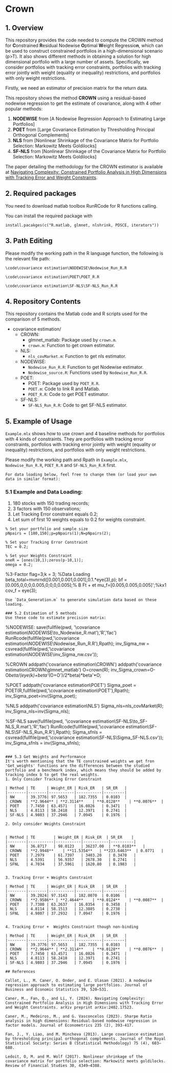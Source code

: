 Crown
================

## 1. Overview
This repository provides the code needed to compute the CROWN method for **C**onstrained **R**esidual Nodewise **O**ptimal **W**eight Regressio**n**, which can be used to construct constrained portfolios in a high-dimensional scenario (p>T). It also shows different methods in obtaining a solution for high dimensional portfolio with a large number of assets. Specifically, we consider portfolios with tracking error constraints, portfolios with tracking error jointly with weight (equality or inequality) restrictions, and portfolios with only weight restrictions. 

Firstly, we need an estimator of precision matrix for the return data.

This repository shows the method **CROWN** using a residual-based nodewise regression to get the estimate of covariance, along with 4 other popular methods:
1. **NODEWISE** from [A Nodewise Regression Approach to Estimating Large Portfolios]
2. **POET** from [Large Covariance Estimation by Thresholding Principal Orthogonal Complements]
3. **NLS**  from [Nonlinear Shrinkage of the Covariance Matrix for Portfolio Selection: Markowitz Meets Goldilocks]
4. **SF-NLS** from [Nonlinear Shrinkage of the Covariance Matrix for Portfolio Selection: Markowitz Meets Goldilocks]

The paper detailing the methodology for the CROWN estimator is available at [Navigating Complexity: Constrained Portfolio Analysis in High Dimensions with Tracking Error and Weight Constraints](https://arxiv.org/abs/2402.17523).


## 2. Required packages
You need to download matlab toolbox RunRCode for R functions calling.

You can install the required package with

```
install.pacakges(c("R.matlab, glmnet, nlshrink, PDSCE, iterators"))
```

## 3. Path Editing

Please modify the working path in the R language function, the following is the relevant file path:

```
\code\covariance estimation\NODEWISE\Nodewise_Run_R.R

\code\covariance estimation\POET\POET_R.R

\code\covariance estimation\SF-NLS\SF-NLS_Run_R.R
```

## 4. Repository Contents
This repository contains the Matlab code and R scripts used for the comparison of 5 methods. 

- covariance estimation/
   - CROWN: 
     - glmnet_matlab: Package used by `crown.m`.
     - `crown.m`: Function to get crown estimator.
   - NLS:
     - `nls_covMarket.m`: Function to get nls estimator.
   - NODEWISE: 
     - `Nodewise_Run_R.R`: Function to get Nodewise estimator.
     - `Nodewise_source.R`: Functions used by `Nodewise_Run_R.R`.
   - POET:
     - POET: Package used by `POET_R.R`.
     - `POET.m`: Code to link R and Matlab.
     - `POET_R.R`: Code to get POET estimator.
   - SF-NLS:
     - `SF-NLS_Run_R.R`: Code to get SF-NLS estimator.
## 5. Example of Usage
`Example.mlx` shows how to use crown and 4 baseline methods for portfolios with 4 kinds of constraints. They are portfolios with tracking error constraints, portfolios with tracking error jointly with weight (equality or inequality) restrictions, and portfolios with only weight restrictions. 

Please modify the working path and Rpath in `Example.mlx`, `Nodewise_Run_R.R`, `POET_R.R` and `SF-NLS_Run_R.R` first.
```
For data loading below, feel free to change them (or load your own data in similar format):
```
### 5.1 Example and Data Loading: 
1. 180 stocks with 150 trading records;
2. 3 factors with 150 observations;
3. Let Tracking Error constraint equals 0.2;
4. Let sum of first 10 weights equals to 0.2 for weights constraint.
        
```
% Set your portfolio and sample size
pNpairs = [180,150];p=pNpairs(1);N=pNpairs(2);

% Set your Tracking Error Constraint
TEC = 0.2;

% Set your Weights Constraint
oneR = [ones(10,1);zeros(p-10,1)];
omega = 0.2;
```

%3-Factor
flag=3;k = 3;
%Data Loading 
beta_total=mvnrnd([0.001,0.001,0.001],0.1.*eye(3),p);
bf = [0.005,0,0;0,0.005,0;0,0,0.005];% B Ft + et
mu_f=[0.005,0.005,0.005]';%kx1
cov_f = eye(3);
```
Use `Data_Generation.m` to generate simulation data based on these loading. 

### 5.2 Estimation of 5 methods
Use these code to estimate precision matrix:
```
%NODEWISE: 
  save(fullfile(pwd, '\covariance estimation\NODEWISE\to_Nodewise_R.mat'),'R','fac')
  RunRcode(fullfile(pwd,'\covariance estimation\NODEWISE\Nodewise_Run_R.R'),Rpath);
  inv_Sigma_nw = csvread(fullfile(pwd,'\covariance estimation\NODEWISE\inv_Sigma_nw.csv'));

%CROWN
  addpath('covariance estimation\CROWN')
  addpath('covariance estimation\CROWN\glmnet_matlab')
  O=crown(R);
  inv_Sigma_crown=O-O*beta/(eye(k)+beta'*(O+O')/2*beta)*beta'*O;

%POET
  addpath('covariance estimation\POET')
  Sigma_poet = POET(R,fullfile(pwd,'\covariance estimation\POET'),Rpath);
  inv_Sigma_poet=inv(Sigma_poet);

%NLS
  addpath('covariance estimation\NLS')
  Sigma_nls=nls_covMarket(R);
  inv_Sigma_nls=inv(Sigma_nls);

%SF-NLS
  save(fullfile(pwd, '\covariance estimation\SF-NLS\to_SF-NLS_R.mat'),'R','fac')
  RunRcode(fullfile(pwd,'\covariance estimation\SF-NLS\SF-NLS_Run_R.R'),Rpath);
  Sigma_sfnls = csvread(fullfile(pwd,'\covariance estimation\SF-NLS\Sigma_SF-NLS.csv'));
  inv_Sigma_sfnls = inv(Sigma_sfnls);
```

### 5.3 Get Weights and Performance
It's worth mentioning that the TE constrained weights we get fron 'Get_weights' functions are the differences between the studied portfolio and a benchmark index, which means they should be added by tracking index b to get the real weights.
1. Only Consider Tracking Error Constraint
   
| Method | TE     | Weight_ER | Risk_ER   | SR_ER   |
|--------|--------|-----------|-----------|---------|
| NW     | 39.3776| 97.5653   | 182.7355  | 0.0103  |
| CROWN  | **2.9644** | **2.3114**    | **0.0128**    | **0.0076**  |
| POET   | 7.7450 | 63.4571   | 16.0826   | 0.3471  |
| NLS    | 4.8113 | 58.2418   | 12.3971   | 0.2741  |
| SF-NLS | 4.9803 | 37.2946   | 7.0945    | 0.1976  |

2. Only consider Weights Constraint


| Method | TE        | Weight_ER | Risk_ER  | SR_ER    |
|--------|-----------|-----------|-----------|----------|
| NW     | 36.8717   | 98.0123   | 36237.00  | **0.0103**   |
| CROWN  | **2.9948**    | **11.5354**   | **233.6463**  | 0.0771   |
| POET   | 7.2979    | 61.7397   | 3403.20   | 0.3470   |
| NLS    | 4.5391    | 56.9357   | 2678.30   | 0.2741   |
| SFNL   | 4.7034    | 37.5961   | 1620.80   | 0.1983   |


3. Tracking Error + Weights Constraint

| Method | TE     | Weight_ER | Risk_ER   | SR_ER   |
|--------|--------|-----------|-----------|---------|
| NW     | 39.2824| 97.3143   | 182.0070  | 0.0106  |
| CROWN  | **2.9586** | **2.4644**    | **0.0124**    | **0.0087**  |
| POET   | 7.7380 | 63.2637   | 16.0354   | 0.3458  |
| NLS    | 4.8114 | 58.1513   | 12.3885   | 0.2738  |
| SFNL   | 4.9807 | 37.2932   | 7.0947    | 0.1976  |


4. Tracking Error +  Weights Constraint though non-binding 

| Method | TE     | Weight_ER | Risk_ER   | SR_ER   |
|--------|--------|-----------|-----------|---------|
| NW     | 39.3776| 97.5653   | 182.7355  | 0.0103  |
| CROWN  | **2.9644** | **2.3114**    | **0.0128**    | **0.0076**  |
| POET   | 7.7450 | 63.4571   | 16.0826   | 0.3471  |
| NLS    | 4.8113 | 58.2418   | 12.3971   | 0.2741  |
| SF-NLS | 4.9803 | 37.2946   | 7.0945    | 0.1976  |

## References

Callot, L., M. Caner, O. Onder, and E. Ulasan (2021). A nodewise regression approach to estimating large portfolios. Journal of Business and Economic Statistics 39, 520–531.

Caner, M., Fan, Q., and Li, Y. (2024). Navigating Complexity: Constrained Portfolio Analysis in High Dimensions with Tracking Error and Weight Constraints. arXiv preprint arXiv:2402.17523.

Caner, M., Medeiros, M., and G. Vasconcelos (2023). Sharpe Ratio analysis in high dimensions: Residual-based nodewise regression in factor models. Journal of Econometrics 235 (2), 393-417.

Fan, J., Y. Liao, and M. Mincheva (2013). Large covariance estimation by thresholding principal orthogonal complements. Journal of the Royal Statistical Society: Series B (Statistical Methodology) 75 (4), 603–680.

Ledoit, O, M. and M. Wolf (2017). Nonlinear shrinkage of the covariance matrix for portfolio selection: Markowitz meets goldilocks. Review of Financial Studies 30, 4349–4388.
